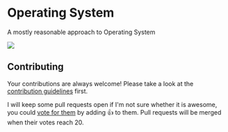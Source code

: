 # Operating System 

A mostly reasonable approach to Operating System 

![](https://img.shields.io/badge/awesome-os_tutorial-brightgreen.svg)

## Contributing

Your contributions are always welcome! Please take a look at the [contribution guidelines](CONTRIBUTING.md) first.

I will keep some pull requests open if I'm not sure whether it is awesome, you could [vote for them](../../pulls) by adding :+1: to them. Pull requests will be merged when their votes reach 20.